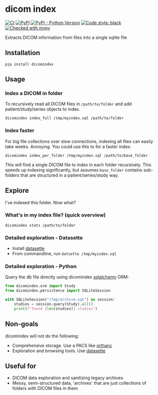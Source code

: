# dicom index


[![CI](https://github.com/sjoerdk/dicomindex/actions/workflows/build.yml/badge.svg?branch=main)](https://github.com/sjoerdk/dicomindex/actions/workflows/build.yml?query=branch%3Amain)
[![PyPI](https://img.shields.io/pypi/v/dicomindex)](https://pypi.org/project/dicomindex/)
[![PyPI - Python Version](https://img.shields.io/pypi/pyversions/dicomindex)](https://pypi.org/project/dicomindex/)
[![Code style: black](https://img.shields.io/badge/code%20style-black-000000.svg)](https://github.com/psf/black)
[![Checked with mypy](http://www.mypy-lang.org/static/mypy_badge.svg)](http://mypy-lang.org/)

Extracts DICOM information from files into a single sqlite file

## Installation
```
pip install dicomindex
```

## Usage

### Index a DICOM in folder
To recursively read all DICOM files in `/path/to/folder` and add patient/study/series objects to index.
```
dicomindex index_full /tmp/myindex.sql /path/to/folder
```

### Index faster
For big file collections over slow connections, indexing all files can easily take weeks. Annoying.
You could use this to for a faster index:
```
dicomindex index_per_folder /tmp/myindex.sql /path/to/base_folder
```
This will find a single DICOM file to index in each folder recursively. This speeds up indexing significantly, but assumes
`base_folder` contains sub-folders that are structured in a patient/series/study way.


## Explore
I've indexed this folder. Now what?

### What's in my index file? (quick overview)
```
dicomindex stats /path/to/folder
```
### Detailed exploration - Datasette

* Install [datasette](https://datasette.io/)
* From commandline, run ```datsette /tmp/myindex.sql```

### Detailed exploration - Python 

Query the db file directly using dicomindex [sqlalchemy](https://www.sqlalchemy.org/) ORM:
```python
from dicomindex.orm import Study
from dicomindex.persistence import SQLiteSession

with SQLiteSession("/tmp/archive.sql") as session:
    studies = session.query(Study).all()
    print(f"found {len(studies)} studies")
```

## Non-goals
dicomindex will not do the following:
* Comprehensive storage. Use a PACS like [orthanc](https://www.orthanc-server.com)
* Exploration and browsing tools. Use [datasette](https://datasette.io/) 

## Useful for 
* DICOM data exploration and sanitizing legacy archives
* Messy, semi-structured data, 'archives' that are just collections of folders with DICOM files in them
